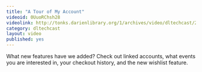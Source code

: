 ```yaml
---
title: "A Tour of My Account"
videoid: 0UuoRChsh28
videolink: http://tonks.darienlibrary.org/1/archives/video/dltechcast/20160531_my_account_tour.mov
category: dltechcast
layout: video
published: yes
---
```


What new features have we added? Check out linked accounts, what events you are interested in, your checkout history, and the new wishlist feature.